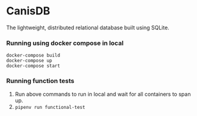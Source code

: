 # CanisDB

The lightweight, distributed relational database built using SQLite.

### Running using docker compose in local

```
docker-compose build
docker-compose up
docker-compose start
```

### Running function tests

1. Run above commands to run in local and wait for all containers to span up.
2. `pipenv run functional-test`



